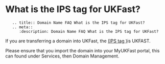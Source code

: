 # What is the IPS tag for UKFast?

```eval_rst
   .. title:: Domain Name FAQ What is the IPS tag for UKFast?
   .. meta::
      :description: Domain Name FAQ What is the IPS tag for UKFast?
```


If you are transferring a domain into UKFast, the [(IPS tag )](https://my.ukfast.co.uk/faq/view/1258.html)is UKFAST.


Please ensure that you import the domain into your MyUKFast portal, this can found under Services, then Domain Management.

